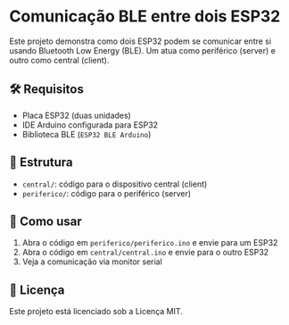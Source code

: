 # Comunicação BLE entre dois ESP32

Este projeto demonstra como dois ESP32 podem se comunicar entre si usando Bluetooth Low Energy (BLE). Um atua como periférico (server) e outro como central (client).

## 🛠 Requisitos
- Placa ESP32 (duas unidades)
- IDE Arduino configurada para ESP32
- Biblioteca BLE (`ESP32 BLE Arduino`)

## 📂 Estrutura
- `central/`: código para o dispositivo central (client)
- `periferico/`: código para o periférico (server)

## 🚀 Como usar
1. Abra o código em `periferico/periferico.ino` e envie para um ESP32
2. Abra o código em `central/central.ino` e envie para o outro ESP32
3. Veja a comunicação via monitor serial

## 📄 Licença
Este projeto está licenciado sob a Licença MIT.
